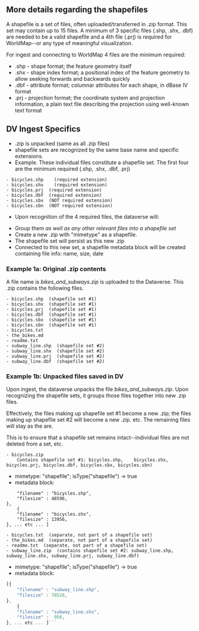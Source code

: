 ## More details regarding the shapefiles

A shapefile is a set of files, often uploaded/transferred in .zip format.  This set may contain up to 15 files.  A minimum of 3 specific files (.shp, .shx, .dbf) are needed to be a valid shapefile and a 4th file (.prj) is required for WorldMap--or any type of meaningful visualization.  

For ingest and connecting to WorldMap 4 files are the minimum required:

* .shp - shape format; the feature geometry itself
* .shx - shape index format; a positional index of the feature geometry to allow seeking forwards and backwards quickly
* .dbf - attribute format; columnar attributes for each shape, in dBase IV format
* .prj - projection format; the coordinate system and projection information, a plain text file describing the projection using well-known text format


## DV Ingest Specifics

+  .zip is unpacked (same as all .zip files)
+  shapefile sets are recognized by the same base name and specific extensions.
+  Example.  These individual files constitute a shapefile set.  The first four are the minimum required (.shp, .shx, .dbf, .prj)
```
- bicycles.shp    (required extension)
- bicycles.shx    (required extension)
- bicycles.prj	(required extension)
- bicycles.dbf	(required extension)
- bicycles.sbx	(NOT required extension)
- bicycles.sbn	(NOT required extension)
```
+  Upon recognition of the 4 required files, the dataverse will:
  * Group them _as well as any other relevant files into a shapefile set_
  * Create a new .zip with "mimetype" as a shapefile.
  * The shapefile set will persist as this new .zip
  * Connected to this new set, a shapefile metadata block will be created containing file info: name, size, date

### Example 1a: Original .zip contents

A file name is *bikes_and_subways.zip* is uploaded to the Dataverse. This .zip contains the following files.

```
- bicycles.shp  (shapefile set #1)
- bicycles.shx  (shapefile set #1)
- bicycles.prj  (shapefile set #1)
- bicycles.dbf  (shapefile set #1)
- bicycles.sbx  (shapefile set #1)
- bicycles.sbn  (shapefile set #1)
- bicycles.txt
- the_bikes.md
- readme.txt
- subway_line.shp  (shapefile set #2)
- subway_line.shx  (shapefile set #2)
- subway_line.prj  (shapefile set #2)
- subway_line.dbf  (shapefile set #2)
```		

### Example 1b: Unpacked files saved in DV

Upon ingest, the dataverse unpacks the file *bikes_and_subways.zip*.  Upon recognizing the shapefile sets, it groups those files together into new .zip files.

Effectively, the files making up shapefile set #1 become a new .zip; the files making up shapefile set #2 will become a new .zip. etc.  The remaining files  will stay as the are.

This is to ensure that a shapefile set remains intact--individual files are not deleted from a set, etc.

```
- bicycles.zip  
	Contains shapefile set #1: bicycles.shp, 	bicycles.shx, bicycles.prj, bicycles.dbf, bicycles.sbx, bicycles.sbn)
```			

+ mimetype: "shapefile"; isType("shapefile") -> true
+ metadata block: 

```javascript[{ 
	"filename" : "bicycles.shp",
	"filesize" : 48596,
},
	{ 
	"filename" : "bicycles.shx",
	"filesize" : 13956,
}, ... etc ... ]
```


```
- bicycles.txt  (separate, not part of a shapefile set)
- the_bikes.md  (separate, not part of a shapefile set)
- readme.txt  (separate, not part of a shapefile set)
- subway_line.zip  (contains shapefile set #2: subway_line.shp, subway_line.shx, subway_line.prj, subway_line.dbf)
```

+ mimetype: "shapefile"; isType("shapefile") -> true	
+ metadata block: 

```javascript
[{ 
	"filename" : "subway_line.shp",
	"filesize" : 78526,
},
	{ 
	"filename" : "subway_line.shx",
	"filesize" :  956,
}, ... etc ... ]```









